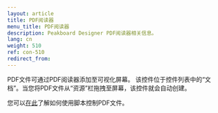 ```yaml
---
layout: article
title: PDF阅读器
menu_title: PDF阅读器
description: Peakboard Designer PDF阅读器相关信息。
lang: cn
weight: 510
ref: con-510
redirect_from:
---
```


PDF文件可通过PDF阅读器添加至可视化屏幕。
该控件位于控件列表中的“文档”。当您将PDF文件从“资源”栏拖拽至屏幕，该控件就会自动创建。

您可以[在此](/scripting/Samples/en-PDF.html)了解如何使用脚本控制PDF文件。